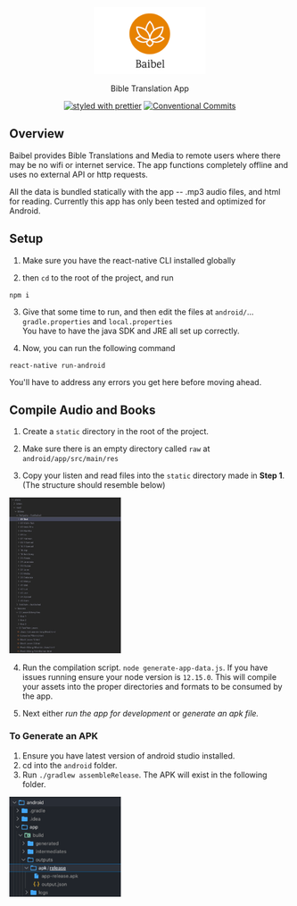 <p align="center">
  <a href="https://github.com/actovos-consulting-group/baibel"><img src="./img/repo-logo.png" width="200" alt="Logo"></a>
</p>

<p align="center">
   Bible Translation App
</p>

<p align="center">
  <a href="#badge"><img src="https://img.shields.io/badge/styled_with-prettier-ff69b4.svg" alt="styled with prettier"></a>
  <a href="#badge"><img src="https://img.shields.io/badge/Conventional%20Commits-1.0.0-yellow.svg" alt="Conventional Commits"></a>
</p>

## Overview

Baibel provides Bible Translations and Media to remote users where there may be no wifi or internet service. The app functions completely offline and uses no external API or http requests. 

All the data is bundled statically with the app -- .mp3 audio files, and html for reading. Currently this app has only been tested and optimized for Android.

## Setup

1. Make sure you have the react-native CLI installed globally

2. then `cd` to the root of the project, and run

```
npm i
```

3. Give that some time to run, and then edit the files at `android/`... `gradle.properties` and `local.properties`  
You have to have the java SDK and JRE all set up correctly.

4. Now, you can run the following command

```
react-native run-android
```

You'll have to address any errors you get here before moving ahead.

## Compile Audio and Books

1. Create a `static` directory in the root of the project.

2. Make sure there is an empty directory called `raw` at `android/app/src/main/res`

3. Copy your listen and read files into the `static` directory made in **Step 1**. (The structure should resemble below)

<img src="./img/dir.jpg" width="200" alt="Dir">

4. Run the compilation script. `node generate-app-data.js`. If you have issues running ensure your node version is `12.15.0`. This will compile your assets into the proper directories and formats to be consumed by the app.

5. Next either *run the app for development* or *generate an apk file.*

### To Generate an APK

1. Ensure you have latest version of android studio installed.
2. cd into the `android` folder.
3. Run `./gradlew assembleRelease`. The APK will exist in the following folder.

<img src="./img/apk.png" width="200" alt="APK">
